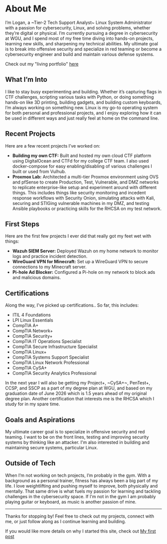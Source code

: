 # About Me

I’m Logan, a ~Tier-2 Tech Support Analyst~ Linux System Administrator with a passion for cybersecurity, Linux, and solving problems, whether they’re digital or physical. I’m currently pursuing a degree in cybersecurity at WGU, and I spend most of my free time diving into hands-on projects, learning new skills, and sharpening my technical abilities. My ultimate goal is to break into offensive security and specialize in red teaming or become a cybersecurity engineer and build and maintain various defense systems.

Check out my "living portfolio" [here](https://phdbuilds.com)

## What I’m Into
I like to stay busy experimenting and building. Whether it’s capturing flags in CTF challenges, scripting various tasks with Python, or doing something hands-on like 3D printing, building gadgets, and building custom keyboards, I’m always working on something new. Linux is my go-to operating system for both personal and professional projects, and I enjoy exploring how it can be used in different ways and just really feel at home on the command line.

## Recent Projects
Here are a few recent projects I’ve worked on:
- **Building my own CTF:** Built and hosted my own cloud CTF platform using DigitalOcean and CTFd for my college CTF team. I also used docker-compose for easy enabling/disabling of various challenges I built or used from Vulhub.
- **Proxmox Lab:** Architected a multi-tier Proxmox environment using OVS and pfSense to create Production, Test, Vulnerable, and DMZ networks to replicate enterprise-like setup and experiment around with different things. This includes things like security monitoring and incedent response workflows with Security Onion, simulating attacks with Kali, securing and STIGing vulnerable machines in my DMZ, and testing Ansible playbooks or practicing skills for the RHCSA on my test network.

## First Steps
Here are the first few projects I ever did that really got my feet wet with things:
- **Wazuh SIEM Server:** Deployed Wazuh on my home network to monitor logs and practice incident detection.
- **WireGuard VPN for Minecraft:** Set up a WireGuard VPN to secure connections to my Minecraft server.
- **Pi-hole Ad Blocker:** Configured a Pi-hole on my network to block ads and malicious domains.


## Certifications
Along the way, I’ve picked up certifications..
So far, this includes:
- ITIL 4 Foundations
- LPI Linux Essentials
- CompTIA A+
- CompTIA Network+
- CompTIA Security+
- CompTIA IT Operations Specialist
- CompTIA Secure Infrastructure Specialist
- CompTIA Linux+
- CompTIA Systems Support Specialist
- CompTIA Linux Network Professional
- CompTIA CySA+
- CompTIA Security Analytics Professional

In the next year I will also be getting my Project+, ~CySA+~, PenTest+, CCSP, and SSCP as a part of my degree plan at WGU, and based on my graduation date of June 2026 which is 1.5 years ahead of my original degree plan. Another certification that interests me is the RHCSA which I study for in my spare time.


## Goals and Aspirations
My ultimate career goal is to specialize in offensive security and red teaming. I want to be on the front lines, testing and improving security systems by thinking like an attacker. I'm also interested in building and maintaining secure systems, particular Linux.

## Outside of Tech
When I’m not working on tech projects, I’m probably in the gym. With a background as a personal trainer, fitness has always been a big part of my life. I love weightlifting and pushing myself to improve, both physically and mentally. That same drive is what fuels my passion for learning and tackling challenges in the cybersecurity space. If I'm not in the gym I am probably playing guitar or keyboard, as music is another passion of mine.

---

Thanks for stopping by! Feel free to check out my projects, connect with me, or just follow along as I continue learning and building.

If you would like more details on why I started this site, check out [My first post](/posts/my-first-post/) 

